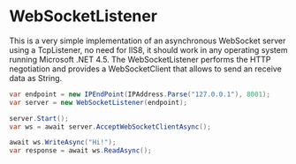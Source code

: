 WebSocketListener
=================

This is a very simple implementation of an asynchronous WebSocket server using a TcpListener, no need for IIS8, it should work in any operating system running Microsoft .NET 4.5. The WebSocketListener performs the HTTP negotiation and provides a WebSocketClient that allows to send an receive data as String.

```cs
var endpoint = new IPEndPoint(IPAddress.Parse("127.0.0.1"), 8001);
var server = new WebSocketListener(endpoint);

server.Start();
var ws = await server.AcceptWebSocketClientAsync();

await ws.WriteAsync("Hi!");
var response = await ws.ReadAsync();
```


